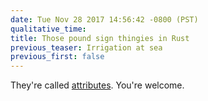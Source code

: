 ```yaml
---
date: Tue Nov 28 2017 14:56:42 -0800 (PST)
qualitative_time: 
title: Those pound sign thingies in Rust
previous_teaser: Irrigation at sea
previous_first: false
---
```

They're called [attributes](https://doc.rust-lang.org/book/first-edition/attributes.html).
You're welcome.
